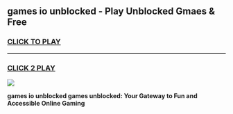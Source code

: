 
## games io unblocked - Play Unblocked Gmaes & Free
<h3>
<a href="https://news.freeplayer.one?title=games_io_unblocked&ref=16F">CLICK TO PLAY</a></h3>
<hr>

<h3>
<a href="https://news.freeplayer.one?title=games_io_unblocked&ref=16F">CLICK 2 PLAY</a>
  
</h3>

<a href="https://news.freeplayer.one?title=games_io_unblocked&ref=16F/"><img src="https://clearcache.store/games.png"></a>


**games io unblocked games unblocked: Your Gateway to Fun and Accessible Online Gaming**
